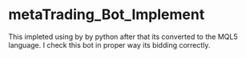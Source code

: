 # metaTrading_Bot_Implement

This impleted using by by python after that its converted to the MQL5 language. I check this bot in proper way its bidding correctly.
